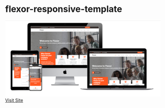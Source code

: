 # flexor-responsive-template

<img src="screenshot/screen1.PNG" width="500px"/>
<a href="https://flexor-template.netlify.app/" target="_blank">Visit Site</a>
